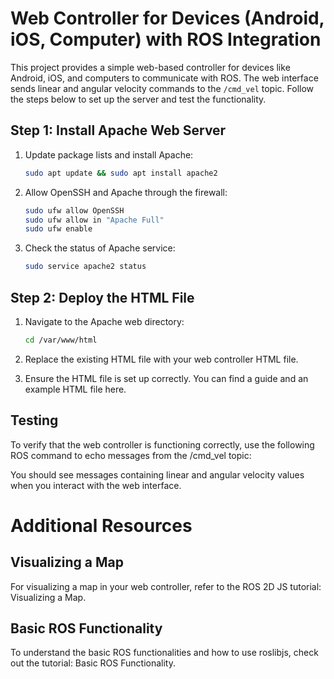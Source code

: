 # Web Controller for Devices (Android, iOS, Computer) with ROS Integration

This project provides a simple web-based controller for devices like Android, iOS, and computers to communicate with ROS. The web interface sends linear and angular velocity commands to the `/cmd_vel` topic. Follow the steps below to set up the server and test the functionality.

## Step 1: Install Apache Web Server

1. Update package lists and install Apache:
   ```sh
   sudo apt update && sudo apt install apache2
   
2. Allow OpenSSH and Apache through the firewall:
   ```sh
   sudo ufw allow OpenSSH
   sudo ufw allow in "Apache Full"
   sudo ufw enable
   ```
3. Check the status of Apache service:
   ```sh
   sudo service apache2 status
   ```
## Step 2: Deploy the HTML File

1. Navigate to the Apache web directory:
   ```sh
   cd /var/www/html
   ```
2. Replace the existing HTML file with your web controller HTML file.

3. Ensure the HTML file is set up correctly. You can find a guide and an example HTML file here.

## Testing

To verify that the web controller is functioning correctly, use the following ROS command to echo messages from the /cmd_vel topic:

You should see messages containing linear and angular velocity values when you interact with the web interface.

# Additional Resources
## Visualizing a Map
For visualizing a map in your web controller, refer to the ROS 2D JS tutorial: Visualizing a Map.

## Basic ROS Functionality
To understand the basic ROS functionalities and how to use roslibjs, check out the tutorial: Basic ROS Functionality.
